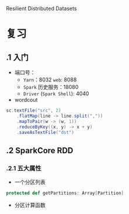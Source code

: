 Resilient Distributed Datasets
# 复习
## .1 入门
- 端口号：
	- `Yarn`：8032    `web`: 8088
	- `Spark` 历史服务：18080
	- `Driver` (`Spark Shell`): 4040
- wordcout
```java
sc.textFile("src", 2)
	.flatMap(line -> line.split(","))
	.mapToPair(w -> (w, 1))
	.reduceByKey((x, y) -> x + y)
	.saveAsTextFile("dst")
```
## .2 SparkCore RDD
### .2.1 五大属性
- 一个分区列表
```scala
protected def getPartitions: Array[Partition]
```
- 分区计算函数
```scala

```
